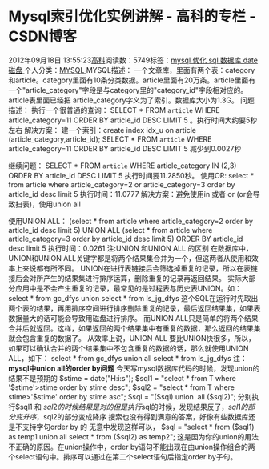 
# Mysql索引优化实例讲解 - 高科的专栏 - CSDN博客

2012年09月18日 13:55:23[高科](https://me.csdn.net/pbymw8iwm)阅读数：5749标签：[mysql																](https://so.csdn.net/so/search/s.do?q=mysql&t=blog)[优化																](https://so.csdn.net/so/search/s.do?q=优化&t=blog)[sql																](https://so.csdn.net/so/search/s.do?q=sql&t=blog)[数据库																](https://so.csdn.net/so/search/s.do?q=数据库&t=blog)[date																](https://so.csdn.net/so/search/s.do?q=date&t=blog)[磁盘																](https://so.csdn.net/so/search/s.do?q=磁盘&t=blog)[
							](https://so.csdn.net/so/search/s.do?q=date&t=blog)[
																					](https://so.csdn.net/so/search/s.do?q=数据库&t=blog)个人分类：[MYSQL																](https://blog.csdn.net/pbymw8iwm/article/category/1240437)
[
																								](https://so.csdn.net/so/search/s.do?q=数据库&t=blog)
[
				](https://so.csdn.net/so/search/s.do?q=sql&t=blog)
[
			](https://so.csdn.net/so/search/s.do?q=sql&t=blog)
[
		](https://so.csdn.net/so/search/s.do?q=优化&t=blog)
[
	](https://so.csdn.net/so/search/s.do?q=mysql&t=blog)
MYSQL描述：
一个文章库，里面有两个表：category和article。category里面有10条分类数据。article里面有20万条。article里面有一个"article_category"字段是与category里的"category_id"字段相对应的。article表里面已经把 article_category字义为了索引。数据库大小为1.3G。
问题描述：
执行一个很普通的查询： SELECT * FROM `article` WHERE article_category=11 ORDER BY article_id DESC LIMIT 5 。执行时间大约要5秒左右
解决方案：
建一个索引：create index idx_u on article (article_category,article_id);
SELECT * FROM `article` WHERE article_category=11 ORDER BY article_id DESC LIMIT 5 减少到0.0027秒

继续问题：
SELECT * FROM `article` WHERE article_category IN (2,3) ORDER BY article_id DESC LIMIT 5 执行时间要11.2850秒。
使用OR:
select * from article
where article_category=2
or article_category=3
order by article_id desc
limit 5
执行时间：11.0777
解决方案：避免使用in 或者 or (or会导致扫表)，使用union all

使用UNION ALL：
(select * from article where article_category=2 order by article_id desc limit 5)
UNION ALL (select * from article where article_category=3 order by article_id desc limit 5)
ORDER BY article_id desc
limit 5
执行时间：0.0261
注:UNION 和UNION ALL 的区别
在数据库中，UNION和UNION ALL关键字都是将两个结果集合并为一个，但这两者从使用和效率上来说都有所不同。
UNION在进行表链接后会筛选掉重复的记录，所以在表链接后会对所产生的结果集进行排序运算，删除重复的记录再返回结果。
实际大部分应用中是不会产生重复的记录，最常见的是过程表与历史表UNION。如：
select * from gc_dfys union select * from ls_jg_dfys
这个SQL在运行时先取出两个表的结果，再用排序空间进行排序删除重复的记录，最后返回结果集，如果表数据量大的话可能会导致用磁盘进行排序。
而UNION ALL只是简单的将两个结果合并后就返回。这样，如果返回的两个结果集中有重复的数据，那么返回的结果集就会包含重复的数据了。
从效率上说，UNION ALL 要比UNION快很多，所以，如果可以确认合并的两个结果集中不包含重复的数据的话，那么就使用UNION ALL，如下：
select * from gc_dfys union all select * from ls_jg_dfys
注：**mysql中union all的order by问题**
今天写mysql数据库代码的时候，发现union的结果不是预期的
$stime = date("H:i:s");
$sql1 = "select * from T where  '$stime'>stime order by stime desc";
$sql2 = "select * from T where  stime>'$stime' order by stime asc";
$sql = "($sql) union  all ($sql2)";
分别执行$sql1 和 $sql2 的时候结果是对的
但是执行$sql的时候，发现结果反了，$sql1的部分变升序，$sql2的部分变成降序
搜索也没有得到满意的答案，好像有些数据库还是不支持字句order by 的
无意中发现这样可以，
$sql = "select * from ($sql1) as temp1 union all select * from ($sql2) as temp2";
这是因为你的union的用法不正确的原因。在union操作中，order by语句不能出现在由union操作组合的两个select语句中。排序可以通过在第二个select语句后指定order by子句。


